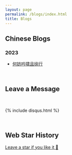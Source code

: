 ```yaml
---
layout: page
permalink: /blogs/index.html
title: Blogs
---
```


## Chinese Blogs

### 2023

- [何妨吟啸且徐行](https://drorangeleo.github.io/blogs/21yrs)<br>

  

<br>

## Leave a Message

<br>

{% include disqus.html %} 

<br>

## Web Star History

[Leave a star if you like it 🥰](https://github.com/GuangLun2000/GuangLun2000.github.io)
